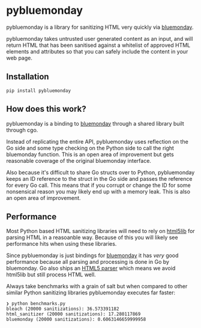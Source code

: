 # pybluemonday

pybluemonday is a library for sanitizing HTML very quickly via [bluemonday](https://github.com/microcosm-cc/bluemonday).

pybluemonday takes untrusted user generated content as an input, and will return HTML that has been sanitised against a whitelist of approved HTML elements and attributes so that you can safely include the content in your web page.

## Installation

```
pip install pybluemonday
```

## How does this work?

pybluemonday is a binding to [bluemonday](https://github.com/microcosm-cc/bluemonday) through a shared library built through cgo.

Instead of replicating the entire API, pybluemonday uses reflection on the Go side and some type checking on the Python side to call the right bluemonday function. This is an open area of improvement but gets reasonable coverage of the original bluemonday interface.

Also because it's difficult to share Go structs over to Python, pybluemonday keeps an ID reference to the struct in the Go side and passes the reference for every Go call. This means that if you corrupt or change the ID for some nonsensical reason you may likely end up with a memory leak. This is also an open area of improvement.

## Performance

Most Python based HTML sanitizing libraries will need to rely on [html5lib](https://html5lib.readthedocs.io/en/latest/) for parsing HTML in a reasoanble way. Because of this you will likely see performance hits when using these libraries.

Since pybluemonday is just bindings for [bluemonday](https://github.com/microcosm-cc/bluemonday) it has *very* good performance because all parsing and processing is done in Go by bluemonday. Go also ships an [HTML5 parser](https://godoc.org/golang.org/x/net/html) which means we avoid html5lib but still process HTML well.

Always take benchmarks with a grain of salt but when compared to other similar Python sanitizing libraries pybluemonday executes far faster:

```
❯ python benchmarks.py
bleach (20000 sanitizations): 36.573391182
html_sanitizer (20000 sanitizations): 17.280117869
bluemonday (20000 sanitizations): 0.6063146659999958
```